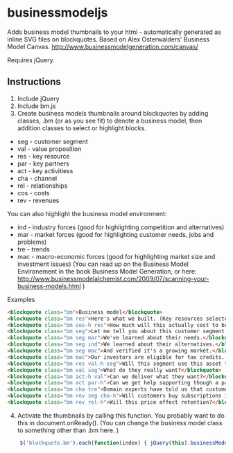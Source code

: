 businessmodeljs
===============

Adds business model thumbnails to your html - automatically generated as inline SVG files on blockquotes. Based on Alex Osterwalders' Business Model Canvas.
http://www.businessmodelgeneration.com/canvas/

Requires jQuery. 


Instructions
------------
1. Include jQuery
2. Include bm.js
3. Create business models thumbnails around blockquotes by adding classes, .bm (or as you see fit) to denote a business model, then addition classes to select or highlight blocks.

* seg - customer segment
* val - value proposition
* res - key resource
* par - key partners
* act - key activitiess
* cha - channel
* rel - relationships
* cos - costs
* rev - revenues

You can also highlight the business model environment:

* ind - industry forces (good for highlighting competition and alternatives)
* mar - market forces (good for highlighting customer needs, jobs and problems)
* tre - trends
* mac - macro-economic forces (good for highlighting market size and investment issues)
(You can read up on the Business Model Environement in the book Business Model Generation, or here: http://www.businessmodelalchemist.com/2009/07/scanning-your-business-models.html )

Examples

```html
<blockquote class="bm">Business model</blockquote>
<blockquote class="bm res">Here's what we built. (Key resources selected.)</blockquote>
<blockquote class="bm cos-h res">How much will this actually cost to build to completion? (Key resources selected, costs highlighted.)</blockquote>
<blockquote class="bm seg">Let me tell you about this customer segment...</blockquote>
<blockquote class="bm seg mar">We've learned about their needs.</blockquote>
<blockquote class="bm seg ind">We learned about their alternatives.</blockquote>
<blockquote class="bm seg mac">And verified it's a growing market.</blockquote>
<blockquote class="bm mac">Our investors are eligible for tax credits.  </blockquote>
<blockquote class="bm res val-h seg">Will this segment use this asset this way?</blockquote>
<blockquote class="bm val seg">What do they really want?</blockquote>
<blockquote class="bm act-h val">Can we deliver what they want?</blockquote>
<blockquote class="bm act par-h">Can we get help supporting though a partner?</blockquote>
<blockquote class="bm cha tre">Domain experts have told us that customers are starting to trade expertise on forums.</blockquote>
<blockquote class="bm rev seg cha-h">Will customers buy subscriptions if we advertise on this forum?</blockquote>
<blockquote class="bm rev rel-h">Will this price affect retention?</blockquote>
```

4. Activate the thumbnails by calling this function. You probably want to do this in document.onReady(). (You can change the business model class to something other than .bm here. )
```javascript
    $('blockquote.bm').each(function(index) { jQuery(this).businessModel(); });
```

